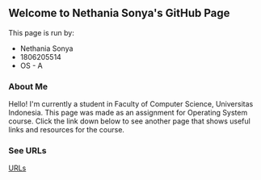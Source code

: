 ## Welcome to Nethania Sonya's GitHub Page

This page is run by:
- Nethania Sonya
- 1806205514
- OS - A

### About Me

Hello! I'm currently a student in Faculty of Computer Science, Universitas Indonesia. This page was made as an assignment for Operating System course. Click the link down below to see another page that shows useful links and resources for the course.

### See URLs

[URLs](URLs/)
